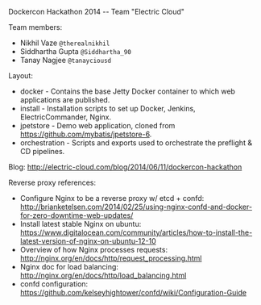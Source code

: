 Dockercon Hackathon 2014 -- Team "Electric Cloud"

Team members:
* Nikhil Vaze `@therealnikhil`
* Siddhartha Gupta `@Siddhartha_90`
* Tanay Nagjee `@tanayciousd`

Layout:
* docker - Contains the base Jetty Docker container to which web applications are published.
* install - Installation scripts to set up Docker, Jenkins, ElectricCommander, Nginx.
* jpetstore - Demo web application, cloned from https://github.com/mybatis/jpetstore-6.
* orchestration - Scripts and exports used to orchestrate the preflight & CD pipelines.

Blog: http://electric-cloud.com/blog/2014/06/11/dockercon-hackathon

Reverse proxy references:
* Configure Nginx to be a reverse proxy w/ etcd + confd: http://brianketelsen.com/2014/02/25/using-nginx-confd-and-docker-for-zero-downtime-web-updates/
* Install latest stable Nginx on ubuntu: https://www.digitalocean.com/community/articles/how-to-install-the-latest-version-of-nginx-on-ubuntu-12-10
* Overview of how Nginx processes requests: http://nginx.org/en/docs/http/request_processing.html
* Nginx doc for load balancing: http://nginx.org/en/docs/http/load_balancing.html
* confd configuration: https://github.com/kelseyhightower/confd/wiki/Configuration-Guide
